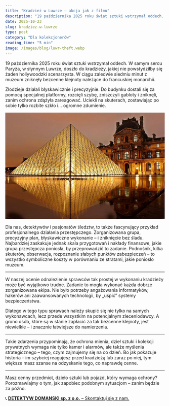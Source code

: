 ```yaml
---
title: "Kradzież w Luwrze – akcja jak z filmu"
description: "19 października 2025 roku świat sztuki wstrzymał oddech. W Luwrze doszło do błyskawicznej kradzieży królewskich klejnotów – perfekcyjnie zaplanowanego napadu, który do dziś budzi pytania o zleceniodawcę."
date: 2025-10-23
slug: kradziez-w-luwrze
type: post
category: "Dla kolekcjonerów"
reading_time: "5 min"
image: /images/blog/luwr-theft.webp
---
```


19 października 2025 roku świat sztuki wstrzymał oddech. W samym sercu Paryża, w słynnym Luwrze, doszło do kradzieży, jakiej nie powstydziłby się żaden hollywoodzki scenarzysta. W ciągu zaledwie siedmiu minut z muzeum zniknęły bezcenne klejnoty należące do francuskiej monarchii.

Złodzieje działali błyskawicznie i precyzyjnie.  Do budynku dostali się za pomocą specjalnej platformy, rozcięli szybę, zniszczyli gabloty i zniknęli, zanim ochrona zdążyła zareagować. Uciekli na skuterach, zostawiając po sobie tylko rozbite szkło i… ogromne zdumienie.

![Oświetlony luwr po zmierzchu.](/images/blog/luwr-theft.webp)

Dla nas, detektywów i pasjonatów śledztw, to także fascynujący przykład profesjonalnego działania przestępczego. Zorganizowana grupa, precyzyjny plan, błyskawiczne wykonanie – i zniknięcie bez śladu. Najbardziej zaskakuje jednak skala przygotowań i nakłady finansowe, jakie grupa przestępcza poniosła, by przeprowadzić to zadanie. Podnośnik, kilka skuterów, obserwacja, rozpoznanie słabych punktów zabezpieczeń – to wszystko symboliczne koszty w porównaniu ze stratami, jakie poniosło muzeum.

---

W naszej ocenie odnalezienie sprawców tak prostej w wykonaniu kradzieży może być wyjątkowo trudne. Zadanie to mogła wykonać każda dobrze zorganizowana ekipa. Nie było potrzeby angażowania informatyków, hakerów ani zaawansowanych technologii, by „uśpić” systemy bezpieczeństwa.

Dlatego w tego typu sprawach należy skupić się nie tylko na samych wykonawcach, lecz przede wszystkim na potencjalnym zleceniodawcy. A grono osób, które są w stanie zapłacić za tak bezcenne klejnoty, jest niewielkie – i znacznie łatwiejsze do namierzenia.

---

Takie zdarzenia przypominają, że ochrona mienia, dzieł sztuki i kolekcji prywatnych wymaga nie tylko kamer i alarmów, ale także myślenia strategicznego – tego, czym zajmujemy się na co dzień. Bo jak pokazuje historia – im szybciej reagujesz przed kradzieżą lub zaraz po niej, tym większe masz szanse na odzyskanie tego, co naprawdę cenne.

---

Masz cenny przedmiot, dzieło sztuki lub pojazd, który wymaga ochrony? Porozmawiajmy o tym, jak zapobiec podobnym sytuacjom – zanim będzie za późno.

📞 [**DETEKTYW DOMANSKI sp. z o.o.** – Skontaktuj się z nam.](/kontakt/)
